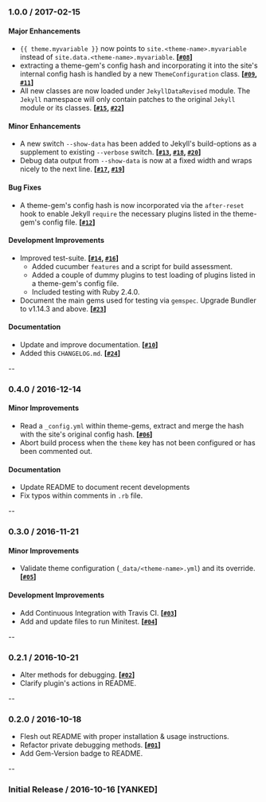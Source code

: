 
### 1.0.0 / 2017-02-15

#### Major Enhancements

  * `{{ theme.myvariable }}` now points to `site.<theme-name>.myvariable` instead of `site.data.<theme-name>.myvariable`.  **[[`#08`][]]**
  * extracting a theme-gem's config hash and incorporating it into the site's internal config hash is handled by a new  `ThemeConfiguration` class. **[[`#09`][], [`#11`][]]**
  * All new classes are now loaded under `JekyllDataRevised` module. The `Jekyll` namespace will only contain patches to the original `Jekyll` module or its classes. **[[`#15`][], [`#22`][]]**

[`#08`]: https://github.com/ashmaroli/jekyll-data-revised/pull/8
[`#09`]: https://github.com/ashmaroli/jekyll-data-revised/pull/9
[`#11`]: https://github.com/ashmaroli/jekyll-data-revised/pull/11
[`#15`]: https://github.com/ashmaroli/jekyll-data-revised/pull/15
[`#22`]: https://github.com/ashmaroli/jekyll-data-revised/pull/22


#### Minor Enhancements

  * A new switch `--show-data` has been added to Jekyll's build-options as a supplement to existing `--verbose` switch.  **[[`#13`][], [`#18`][], [`#20`][]]**
  * Debug data output from `--show-data` is now at a fixed width and wraps nicely to the next line. **[[`#17`][], [`#19`][]]**

[`#13`]: https://github.com/ashmaroli/jekyll-data-revised/pull/13
[`#17`]: https://github.com/ashmaroli/jekyll-data-revised/pull/17
[`#18`]: https://github.com/ashmaroli/jekyll-data-revised/pull/18
[`#19`]: https://github.com/ashmaroli/jekyll-data-revised/pull/19
[`#20`]: https://github.com/ashmaroli/jekyll-data-revised/pull/20


#### Bug Fixes

  * A theme-gem's config hash is now incorporated via the `after-reset` hook to enable Jekyll `require` the necessary plugins listed in the theme-gem's config file. **[[`#12`][]]**

[`#12`]: https://github.com/ashmaroli/jekyll-data-revised/pull/12


#### Development Improvements

  * Improved test-suite. **[[`#14`][], [`#16`][]]**
    * Added cucumber `features` and a script for build assessment.
    * Added a couple of dummy plugins to test loading of plugins listed in a theme-gem's config file.
    * Included testing with Ruby 2.4.0.
  * Document the main gems used for testing via `gemspec`. Upgrade Bundler to v1.14.3 and above. **[[`#23`][]]**

[`#14`]: https://github.com/ashmaroli/jekyll-data-revised/pull/14
[`#16`]: https://github.com/ashmaroli/jekyll-data-revised/pull/16
[`#23`]: https://github.com/ashmaroli/jekyll-data-revised/pull/23


#### Documentation

  * Update and improve documentation. **[[`#10`][]]**
  * Added this `CHANGELOG.md`. **[[`#24`][]]**

[`#10`]: https://github.com/ashmaroli/jekyll-data-revised/pull/10
[`#24`]: https://github.com/ashmaroli/jekyll-data-revised/pull/24


--

### 0.4.0 / 2016-12-14

#### Minor Improvements

  * Read a `_config.yml` within theme-gems, extract and merge the hash with the site's original config hash. **[[`#06`][]]**
  * Abort build process when the `theme` key has not been configured or has been commented out.

[`#06`]: https://github.com/ashmaroli/jekyll-data-revised/pull/6


#### Documentation

  * Update README to document recent developments
  * Fix typos within comments in `.rb` file.


--

### 0.3.0 / 2016-11-21

#### Minor Improvements

  * Validate theme configuration (`_data/<theme-name>.yml`) and its override. **[[`#05`][]]**

#### Development Improvements

  * Add Continuous Integration with Travis CI. **[[`#03`][]]**
  * Add and update files to run Minitest. **[[`#04`][]]**

[`#03`]: https://github.com/ashmaroli/jekyll-data-revised/pull/3
[`#04`]: https://github.com/ashmaroli/jekyll-data-revised/pull/4
[`#05`]: https://github.com/ashmaroli/jekyll-data-revised/pull/5


--

### 0.2.1 / 2016-10-21

  * Alter methods for debugging. **[[`#02`][]]**
  * Clarify plugin's actions in README.

[`#02`]: https://github.com/ashmaroli/jekyll-data-revised/pull/2


--

### 0.2.0 / 2016-10-18

  * Flesh out README with proper installation & usage instructions.
  * Refactor private debugging methods. **[[`#01`][]]**
  * Add Gem-Version badge to README.

[`#01`]: https://github.com/ashmaroli/jekyll-data-revised/pull/1


--

### Initial Release / 2016-10-16 [YANKED]
